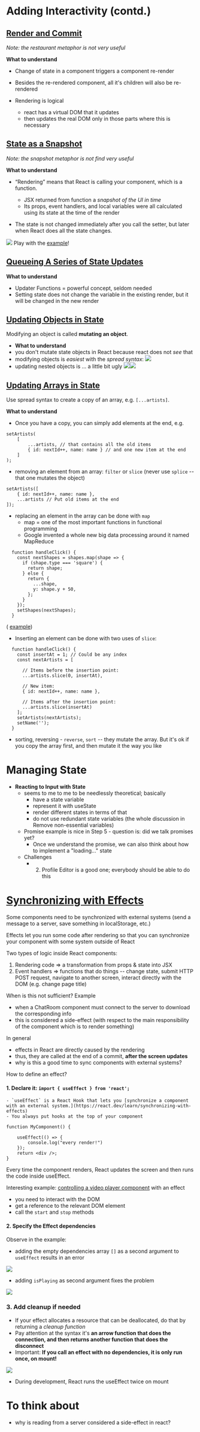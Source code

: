 

# Adding Interactivity (contd.)

## [Render and Commit](https://react.dev/learn/render-and-commit)
*Note: the restaurant metaphor is not very useful*

**What to understand**
- Change of state in a component triggers a component re-render
- Besides the re-rendered component, all it's children will also be re-rendered

- Rendering is logical 
	- react has a virtual DOM that it updates 
	- then updates the real DOM only in those parts where this is necessary

## [State as a Snapshot](https://react.dev/learn/state-as-a-snapshot)
*Note: the snapshot metaphor is not find very useful*

**What to understand**
- “Rendering” means that React is calling your component, which is a function. 
	- JSX returned from function a *snapshot of the UI in time*
	- Its props, event handlers, and local variables were all calculated using its state at the time of the render

- The state is not changed immediately after you call the setter, but later when React does all the state changes. 

![](images/state-snapshot-example1.png)
Play with the [example](https://react.dev/learn/state-as-a-snapshot#state-over-time)!

## [Queueing A Series of State Updates](https://react.dev/learn/queueing-a-series-of-state-updates)

**What to understand**
- Updater Functions = powerful concept, seldom needed
- Setting state does not change the variable in the existing render, but it will be changed in the  new render

## [Updating Objects in State](https://react.dev/learn/updating-objects-in-state)

Modifying an object is called **mutating an object**.

- **What to understand**
- you don't mutate state objects in React because react does not *see* that
- modifying objects is *easiest* with the *spread syntax*: 
	![](./images/spread-syntax.png)
- updating nested objects is ... a little bit ugly
	![](./images/nested-object-definition.png)![](./images/updating-nested-objects.png)


## [Updating Arrays in State](https://react.dev/learn/updating-arrays-in-state)

Use spread syntax to create a copy of an array, e.g. `[...artists]`.



**What to understand**
- Once you have a copy, you can simply add elements at the end, e.g. 

```
setArtists( 
	[ 
		...artists, // that contains all the old items  
		{ id: nextId++, name: name } // and one new item at the end  	
	]  
);
```

- removing an element from an array: `filter` or `slice` (never use `splice` -- that one mutates the object)

```
setArtists([  
	{ id: nextId++, name: name },  
	...artists // Put old items at the end  
]);
```


- replacing an element in the array can be done with `map` 
	- map = one of the most important functions in functional programming 
	- Google invented a whole new big data processing around it named MapReduce

```
  function handleClick() {
    const nextShapes = shapes.map(shape => {
      if (shape.type === 'square') {
        return shape;
      } else {
        return {
          ...shape,
          y: shape.y + 50,
        };
      }
    });
    setShapes(nextShapes);
  }
```

 ( [example](https://codesandbox.io/s/s4vvyz?file=%2FApp.js&utm_medium=sandpack))

- Inserting an element  can be done with two uses of `slice`: 

```
  function handleClick() {
    const insertAt = 1; // Could be any index
    const nextArtists = [
      
      // Items before the insertion point:
      ...artists.slice(0, insertAt),
      
      // New item:
      { id: nextId++, name: name },
      
      // Items after the insertion point:
      ...artists.slice(insertAt)
    ];
    setArtists(nextArtists);
    setName('');
  }

```

- sorting, reversing - `reverse`, `sort` -- they mutate the array. But it's ok if you copy the array first, and then mutate it the way you like


# Managing State

- **Reacting to Input with State**
	- seems to me to me to be needlessly theoretical; basically
		- have a state variable
		- represent it with useState
		- render different states in terms of that
		- do not use redundant state variables (the whole discussion in Remove non-essential variables)
	- Promise example is nice in Step 5 - question is: did we talk promises yet? 
		- Once we understand the promise, we can also think about how to implement a "loading..." state
	- Challenges
		- 2. Profile Editor is a good one; everybody should be able to do this



# [Synchronizing with Effects](https://react.dev/learn/synchronizing-with-effects#step-1-declare-an-effect)

Some components need to be synchronized with external systems (send a message to a server, save something in localStorage, etc.)

Effects let you run some code after rendering so that you can synchronize your component with some system outside of React

Two types of logic inside React components:
1. Rendering code => a transformation from props & state into JSX 
2. Event handlers => functions that do things -- change state, submit HTTP POST request, navigate to another screen, interact directly with the DOM (e.g. change page title)

When is this not sufficient?
Example
- when a ChatRoom component must connect to the server to download the corresponding info
- this is considered a side-effect (with respect to the main responsibility of the component which is to render something)

In general
- effects in React are directly caused by the rendering
- thus, they are called at the end of a commit, **after the screen updates**
- why is this a good time to sync components with external systems? 

How to define an effect?


#### 1. Declare it: `import { useEffect } from 'react';`

	- `useEffect` is a React Hook that lets you [synchronize a component with an external system.](https://react.dev/learn/synchronizing-with-effects) 
	- You always put hooks at the top of your component

```
function MyComponent() {  

	useEffect(() => {  
		console.log("every render!")
	});  
	return <div />;  
}
```

Every time the component renders, React updates the screen and then runs the code inside useEffect. 

Interesting example: [controlling a video player component](https://react.dev/learn/synchronizing-with-effects#step-1-declare-an-effect) with an effect
- you need to interact with the DOM
- get a reference to the relevant DOM element
- call the `start` and `stop` methods 

#### 2. Specify the Effect dependencies 

Observe in the example: 
- adding the empty dependencies array `[]` as a second argument to `useEffect` results in an error

![](images/missing-dependency.png)
- adding `isPlaying` as second argument fixes the problem

![](images/having-added-the-dependency.png)

### 3. Add cleanup if needed 

- If your effect allocates a resource that can be deallocated, do that by returning a *cleanup function*
- Pay attention at the syntax it's **an arrow function that does the connection, and then returns another function that does the disconnect** 
- Important: **If you call an effect with no dependencies, it is only run once, on mount!**

![](images/effect-with-cleanup-function.png)

- During development, React runs the useEffect twice on mount



# To think about
- why is reading from a server considered a side-effect in react? 